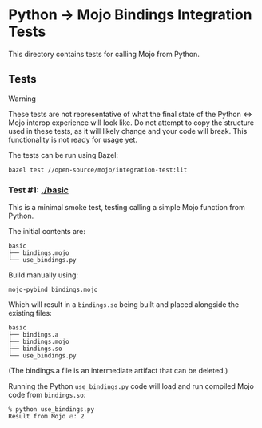# Python -> Mojo Bindings Integration Tests

This directory contains tests for calling Mojo from Python.

## Tests

> [!WARNING]
>
> These tests are not representative of what the final state of the Python <=>
> Mojo interop experience will look like. Do not attempt to copy the structure
> used in these tests, as it will likely change and your code will break. This
> functionality is not ready for usage yet.

The tests can be run using Bazel:

```shell
bazel test //open-source/mojo/integration-test:lit
```

### Test #1: [./basic](./basic/)

This is a minimal smoke test, testing calling a simple Mojo function from
Python.

The initial contents are:

```text
basic
├── bindings.mojo
└── use_bindings.py
```

Build manually using:

```shell
mojo-pybind bindings.mojo
```

Which will result in a `bindings.so` being built and placed alongside the
existing files:

```text
basic
├── bindings.a
├── bindings.mojo
├── bindings.so
└── use_bindings.py
```

(The bindings.a file is an intermediate artifact that can be deleted.)

Running the Python `use_bindings.py` code will load and run compiled Mojo code
from `bindings.so`:

```shell
% python use_bindings.py
Result from Mojo 🔥: 2
```
